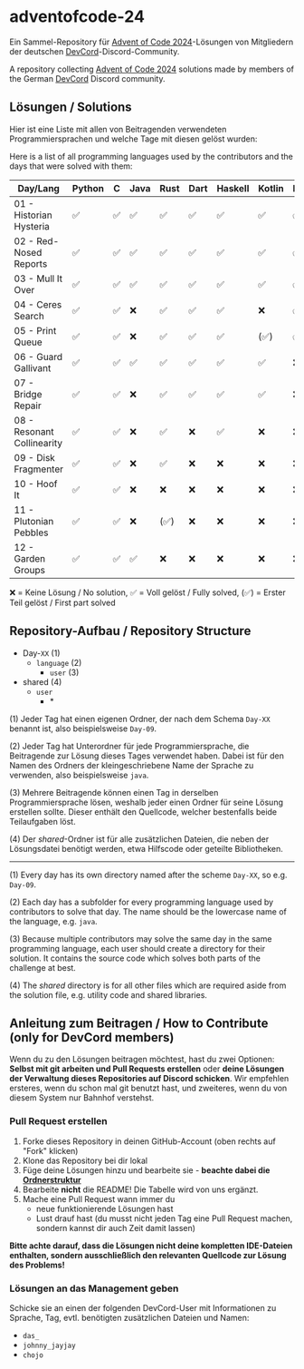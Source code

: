 # adventofcode-24

Ein Sammel-Repository für [Advent of Code 2024](https://adventofcode.com/2024)-Lösungen von Mitgliedern der deutschen [DevCord](https://discord.gg/devcordde)-Discord-Community.

A repository collecting [Advent of Code 2024](https://adventofcode.com/2024) solutions made by members of the German [DevCord](https://discord.gg/devcordde) Discord community.

## Lösungen / Solutions

Hier ist eine Liste mit allen von Beitragenden verwendeten Programmiersprachen und welche Tage mit diesen gelöst wurden:

Here is a list of all programming languages used by the contributors and the days that were solved with them:

| Day/Lang                   | Python | C | Java | Rust | Dart | Haskell | Kotlin | Lean | Uiua | R | Elixir | TypeScript | Ruby | Zig | Go | Bash | JavaScript |
|----------------------------|--------|---|------|------|------|---------|--------|------|------|---|--------|------------|------|-----|----|------|------------|
| 01 - Historian Hysteria    | ✅      | ✅ | ✅    | ✅    | ✅    | ✅       | ✅      | ✅    | ✅    | ✅ | ✅      | ✅          | ✅    | ✅   | ✅  | ❌    | ✅          |
| 02 - Red-Nosed Reports     | ✅      | ✅ | ✅    | ✅    | ✅    | ✅       | ✅      | ✅    | ✅    | ✅ | ✅      | ✅          | ✅    | ✅   | ✅  | ❌    | ❌          |
| 03 - Mull It Over          | ✅      | ✅ | ✅    | ✅    | ✅    | ✅       | ✅      | ✅    | ✅    | ✅ | ✅      | ✅          | ✅    | ✅   | ❌  | ✅    | ❌          |
| 04 - Ceres Search          | ✅      | ✅ | ❌    | ✅    | ✅    | ✅       | ❌      | ✅    | ✅    | ✅ | ❌      | ✅          | ❌    | ❌   | ❌  | ✅    | ❌          |
| 05 - Print Queue           | ✅      | ✅ | ❌    | ✅    | ✅    | ✅       | (✅)    | ✅    | (✅)  | ✅ | ✅      | ❌          | ❌    | ❌   | ❌  | ❌    | ❌          |
| 06 - Guard Gallivant       | ✅      | ✅ | ✅    | ✅    | ✅    | ✅       | ✅      | ❌    | ❌    | ❌ | ❌      | ❌          | ❌    | ❌   | ❌  | ❌    | ❌          |
| 07 - Bridge Repair         | ✅      | ✅ | ❌    | ✅    | ✅    | ✅       | ✅      | ❌    | ❌    | ❌ | ❌      | ❌          | ❌    | ❌   | ❌  | ❌    | ❌          |
| 08 - Resonant Collinearity | ✅      | ✅ | ❌    | ✅    | ❌    | ✅       | ❌      | ❌    | ❌    | ❌ | ✅      | ❌          | ❌    | ❌   | ❌  | ❌    | ❌          |
| 09 - Disk Fragmenter       | ✅      | ✅ | ❌    | ✅    | ❌    | ❌       | ❌      | ❌    | ❌    | ❌ | ❌      | ❌          | ❌    | ❌   | ❌  | ❌    | ❌          |
| 10 - Hoof It               | ✅      | ✅ | ❌    | ❌    | ❌    | ❌       | ❌      | ❌    | ❌    | ❌ | ❌      | ❌          | ❌    | ❌   | ❌  | ❌    | ❌          |
| 11 - Plutonian Pebbles     | ✅      | ✅ | ❌    | (✅)  | ❌    | ❌       | ❌      | ❌    | ❌    | ❌ | ❌      | ❌          | ❌    | ❌   | ❌  | ❌    | ❌          |
| 12 - Garden Groups         | ✅      | ✅ | ✅    | ❌    | ❌    | ❌       | ❌      | ❌    | ❌    | ❌ | ❌      | ❌          | ❌    | ❌   | ❌  | ❌    | ❌          |

❌   = Keine Lösung / No solution,
✅   = Voll gelöst / Fully solved,
(✅) = Erster Teil gelöst / First part solved

## Repository-Aufbau / Repository Structure
- Day-`XX`       (1) 
  - `language`        (2)
    - `user`    (3)
- shared        (4)
  - `user`
    - \*    

(1) Jeder Tag hat einen eigenen Ordner, der nach dem Schema `Day-XX` benannt ist, also beispielsweise `Day-09`.

(2) Jeder Tag hat Unterordner für jede Programmiersprache, die Beitragende zur Lösung dieses Tages verwendet haben. Dabei ist für den Namen des Ordners der kleingeschriebene Name der Sprache zu verwenden, also beispielsweise `java`.

(3) Mehrere Beitragende können einen Tag in derselben Programmiersprache lösen, weshalb jeder einen Ordner für seine Lösung erstellen sollte. Dieser enthält den Quellcode, welcher bestenfalls beide Teilaufgaben löst.

(4) Der *shared*-Ordner ist für alle zusätzlichen Dateien, die neben der Lösungsdatei benötigt werden, etwa Hilfscode oder geteilte Bibliotheken.

---

(1) Every day has its own directory named after the scheme `Day-XX`, so e.g. `Day-09`.

(2) Each day has a subfolder for every programming language used by contributors to solve that day. The name should be the lowercase name of the language, e.g. `java`. 

(3) Because multiple contributors may solve the same day in the same programming language, each user should create a directory for their solution. It contains the source code which solves both parts of the challenge at best.

(4) The *shared* directory is for all other files which are required aside from the solution file, e.g. utility code and shared libraries.

## Anleitung zum Beitragen / How to Contribute (only for DevCord members)
Wenn du zu den Lösungen beitragen möchtest, hast du zwei Optionen: **Selbst mit git arbeiten und Pull Requests erstellen** oder **deine Lösungen der Verwaltung dieses Repositories auf Discord schicken**. Wir empfehlen ersteres, wenn du schon mal git benutzt hast, und zweiteres, wenn du von diesem System nur Bahnhof verstehst.

### Pull Request erstellen

1. Forke dieses Repository in deinen GitHub-Account (oben rechts auf "Fork" klicken)
2. Klone das Repository bei dir lokal
3. Füge deine Lösungen hinzu und bearbeite sie - **beachte dabei die [Ordnerstruktur](#repository-aufbau--repository-structure)**
4. Bearbeite **nicht** die README! Die Tabelle wird von uns ergänzt.
5. Mache eine Pull Request wann immer du
   - neue funktionierende Lösungen hast
   - Lust drauf hast (du musst nicht jeden Tag eine Pull Request machen, sondern kannst dir auch Zeit damit lassen)

**Bitte achte darauf, dass die Lösungen nicht deine kompletten IDE-Dateien enthalten, sondern ausschließlich den relevanten Quellcode zur Lösung des Problems!**

### Lösungen an das Management geben
Schicke sie an einen der folgenden DevCord-User mit Informationen zu Sprache, Tag, evtl. benötigten zusätzlichen Dateien und Namen:
   - `das_`
   - `johnny_jayjay`
   - `chojo`
